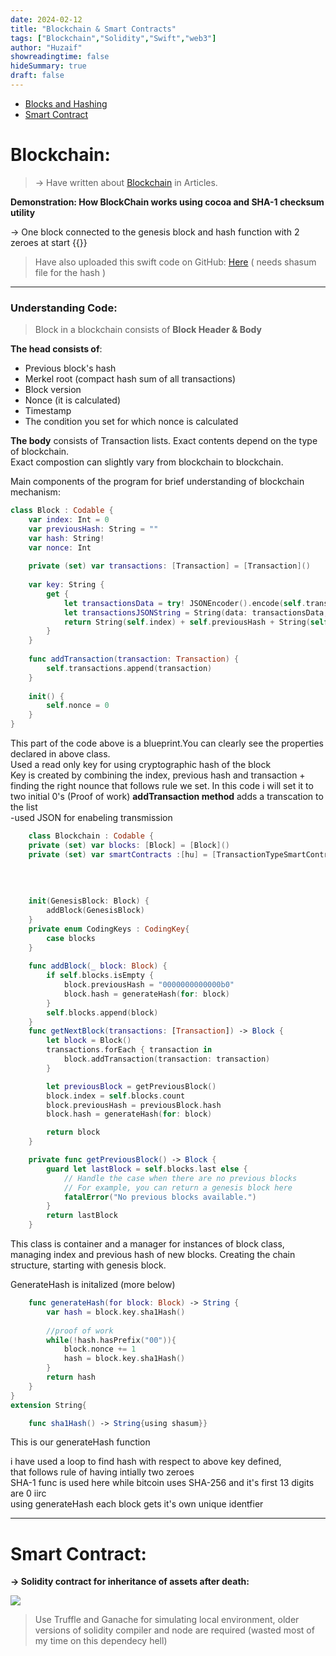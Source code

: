 ```yaml
---
date: 2024-02-12
title: "Blockchain & Smart Contracts"
tags: ["Blockchain","Solidity","Swift","web3"]
author: "Huzaif"
showreadingtime: false
hideSummary: true
draft: false
---
```


- [Blocks and Hashing](#understanding-code)
- [Smart Contract](#smart-contract)

# Blockchain:

>->  Have written about [Blockchain](https://huz4f.online/articles/blockchain/) in Articles.
>
**Demonstration: How BlockChain works using cocoa and SHA-1 checksum utility**

-> One block connected to the genesis block and hash function with 2 zeroes at start
{{<youtube dsYQxNIGCRk>}} 


>Have also uploaded this swift code on GitHub:  [Here](https://github.com/huz4f/Blockchain) ( needs shasum file for the hash ) 

---

###  Understanding Code:
>Block in a blockchain consists of **Block Header & Body**
>
**The head consists of**:
- Previous block's hash
- Merkel root (compact hash sum of all transactions)
- Block version
- Nonce (it is calculated)
- Timestamp 
- The condition you set for which nonce is calculated

**The body** consists of Transaction lists. Exact contents depend on the type of blockchain. \
Exact compostion can slightly vary from blockchain to blockchain.

Main components of the program for brief understanding of blockchain mechanism:
```swift
class Block : Codable {
    var index: Int = 0
    var previousHash: String = ""
    var hash: String!
    var nonce: Int
    
    private (set) var transactions: [Transaction] = [Transaction]()
    
    var key: String {
        get {
            let transactionsData = try! JSONEncoder().encode(self.transactions)
            let transactionsJSONString = String(data: transactionsData, encoding: .utf8)
            return String(self.index) + self.previousHash + String(self.nonce) + (transactionsJSONString ?? "")
        }
    }
    
    func addTransaction(transaction: Transaction) {
        self.transactions.append(transaction)
    }
    
    init() {
        self.nonce = 0
    }
}
```
This part of the code above is a blueprint.You can clearly see the properties declared in above class. \
Used a read only key for using cryptographic hash of the block \
Key is created by combining the index, previous hash and transaction + finding the right nounce that follows rule we set. In this code i will set it to two initial 0's (Proof of work)
**addTransaction method** adds a transcation to the list \
-used JSON for enabeling transmission

```swift
    class Blockchain : Codable {
    private (set) var blocks: [Block] = [Block]()
    private (set) var smartContracts :[hu] = [TransactionTypeSmartContract()]
    
    
    
    
    init(GenesisBlock: Block) {
        addBlock(GenesisBlock)
    }
    private enum CodingKeys : CodingKey{
        case blocks
    }
    
    func addBlock(_ block: Block) {
        if self.blocks.isEmpty {
            block.previousHash = "0000000000000b0"
            block.hash = generateHash(for: block)
        }
        self.blocks.append(block)
    }
    func getNextBlock(transactions: [Transaction]) -> Block {
        let block = Block()
        transactions.forEach { transaction in
            block.addTransaction(transaction: transaction)
        }

        let previousBlock = getPreviousBlock()
        block.index = self.blocks.count
        block.previousHash = previousBlock.hash
        block.hash = generateHash(for: block)

        return block
    }

    private func getPreviousBlock() -> Block {
        guard let lastBlock = self.blocks.last else {
            // Handle the case when there are no previous blocks
            // For example, you can return a genesis block here
            fatalError("No previous blocks available.")
        }
        return lastBlock
    }
```
This class is container and a manager for instances of block class, managing index and previous hash of new blocks. Creating the chain structure, starting with genesis block.

GenerateHash is initalized (more below)


```swift
    func generateHash(for block: Block) -> String {
        var hash = block.key.sha1Hash()
        
        //proof of work
        while(!hash.hasPrefix("00")){
            block.nonce += 1
            hash = block.key.sha1Hash()
        }
        return hash
    }
}
extension String{

    func sha1Hash() -> String{using shasum}}
```
This is our generateHash function

i have used a loop to find hash with respect to above key defined, \
that follows rule of having intially two zeroes \
SHA-1 func is used here while bitcoin uses SHA-256 and it's first 13 digits are 0 iirc \
using generateHash each block gets it's own unique identfier

---

# Smart Contract:
 **-> Solidity contract for inheritance of assets after death:**


![](/projects/sol.png)

> Use Truffle and Ganache for simulating local environment, older versions of solidity compiler and node are required (wasted most of my time on this dependecy hell)









